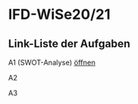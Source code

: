 # IFD-WiSe20/21

## Link-Liste der Aufgaben

A1 (SWOT-Analyse) [öffnen](https://gionegel.github.io/IFD-WiSe20-21/task-0.html)

A2

A3


